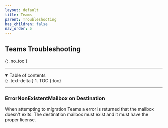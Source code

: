 ```yaml
---
layout: default
title: Teams
parent: Troubleshooting
has_children: false
nav_order: 5
---
```


## Teams Troubleshooting
{: .no_toc }

---
<a name="top"></a>
<details open markdown="block">
  <summary>
    Table of contents
  </summary>
  {: .text-delta }
1. TOC
{:toc}
</details>

---

### ErrorNonExistentMailbox on Destination

When attempting to migration Teams a error is returned that the mailbox doesn't exits. The destination mailbox must exist and it must have the proper license. 
